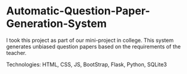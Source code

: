 # Automatic-Question-Paper-Generation-System

I took this project as part of our mini-project in college. This system generates unbiased question papers based on the requirements of the teacher. 


Technologies: 
HTML, CSS, JS, BootStrap, Flask, Python, SQLite3
